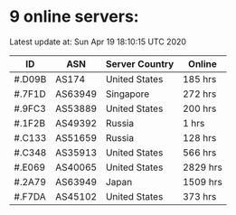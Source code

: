# 9 online servers:

Latest update at: Sun Apr 19 18:10:15 UTC 2020

| ID | ASN | Server Country | Online |
| -- | --- | -------------- | ------ |
| #.D09B | AS174 | United States | 185 hrs |
| #.7F1D | AS63949 | Singapore | 272 hrs |
| #.9FC3 | AS53889 | United States | 200 hrs |
| #.1F2B | AS49392 | Russia | 1 hrs |
| #.C133 | AS51659 | Russia | 128 hrs |
| #.C348 | AS35913 | United States | 566 hrs |
| #.E069 | AS40065 | United States | 2829 hrs |
| #.2A79 | AS63949 | Japan | 1509 hrs |
| #.F7DA | AS45102 | United States | 373 hrs |

